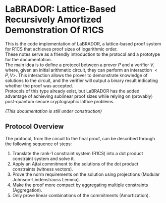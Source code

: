 # LaBRADOR: Lattice-Based Recursively Amortized Demonstration Of R1CS

This is the code implementation of LaBRADOR, a lattice-based proof system for R1CS that achieves proof sizes of logarithmic order.  
These notes serve as a friendly introduction to the protocol and a prototype for the documentation.  
The main idea is to define a protocol between a prover $P$ and a verifier $V$, where, given an initial arithmetic circuit, they can perform an interaction $<P, V>$. This interaction allows the prover to demonstrate knowledge of solutions to the circuit, and the verifier will output a binary result indicating whether the proof was accepted.  
Protocols of this type already exist, but LaBRADOR has the added advantage of achieving sublinear proof sizes while relying on (provably) post-quantum secure cryptographic lattice problems.

*(This documentation is still under construction)*

## Protocol Overview

The protocol, from the circuit to the final proof, can be described through the following sequence of steps:  
1. Translate the rank-1 constraint system (R1CS) into a dot product constraint system and solve it.  
2. Apply an Ajtai commitment to the solutions of the dot product constraints (witness vectors).  
3. Prove the norm requirements on the solution using projections (Modular Johnson-Lindenstrauss Lemma).  
4. Make the proof more compact by aggregating multiple constraints (Aggregation).  
5. Only prove linear combinations of the commitments (Amortization).  



